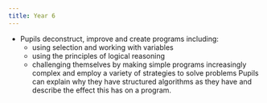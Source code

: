 ```yaml
---
title: Year 6
---
```


- Pupils deconstruct, improve and create programs including:
  - using selection and working with variables
  - using the principles of logical reasoning
  - challenging themselves by making simple programs increasingly complex and employ a variety of strategies to solve problems
    Pupils can explain why they have structured algorithms as they have and describe the effect this has on a program.
